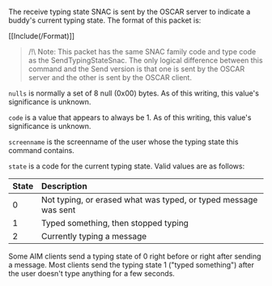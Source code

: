The receive typing state SNAC is sent by the OSCAR server to indicate a buddy's current typing state. The format of this packet is:

[[Include(/Format)]]

> /!\ Note: This packet has the same SNAC family code and type code as the SendTypingStateSnac. The only logical difference between this command and the Send version is that one is sent by the OSCAR server and the other is sent by the OSCAR client.

`nulls` is normally a set of 8 null (0x00) bytes. As of this writing, this value's significance is unknown.

`code` is a value that appears to always be 1. As of this writing, this value's significance is unknown.

`screenname` is the screenname of the user whose the typing state this command contains.

`state` is a code for the current typing state. Valid values are as follows:

| State | Description |
|:------|:------------|
| 0 | Not typing, or erased what was typed, or typed message was sent |
| 1 | Typed something, then stopped typing |
| 2 | Currently typing a message |

Some AIM clients send a typing state of 0 right before or right after sending a message. Most clients send the typing state 1 ("typed something") after the user doesn't type anything for a few seconds.